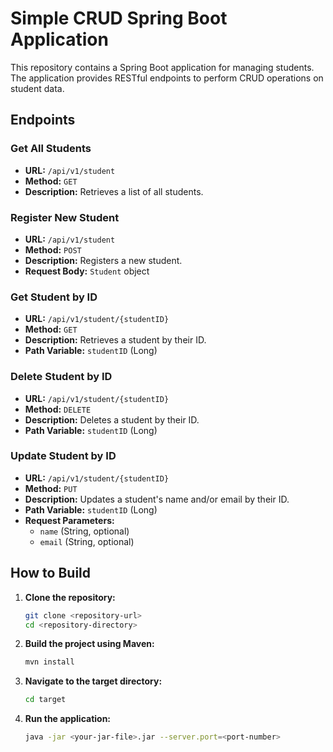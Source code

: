 # Simple CRUD Spring Boot Application

This repository contains a Spring Boot application for managing students. The application provides RESTful endpoints to perform CRUD operations on student data.

## Endpoints

### Get All Students
- **URL:** `/api/v1/student`
- **Method:** `GET`
- **Description:** Retrieves a list of all students.

### Register New Student
- **URL:** `/api/v1/student`
- **Method:** `POST`
- **Description:** Registers a new student.
- **Request Body:** `Student` object

### Get Student by ID
- **URL:** `/api/v1/student/{studentID}`
- **Method:** `GET`
- **Description:** Retrieves a student by their ID.
- **Path Variable:** `studentID` (Long)

### Delete Student by ID
- **URL:** `/api/v1/student/{studentID}`
- **Method:** `DELETE`
- **Description:** Deletes a student by their ID.
- **Path Variable:** `studentID` (Long)

### Update Student by ID
- **URL:** `/api/v1/student/{studentID}`
- **Method:** `PUT`
- **Description:** Updates a student's name and/or email by their ID.
- **Path Variable:** `studentID` (Long)
- **Request Parameters:**
    - `name` (String, optional)
    - `email` (String, optional)

## How to Build

1. **Clone the repository:**
   ```sh
   git clone <repository-url>
   cd <repository-directory>
   ```

2. **Build the project using Maven:**
   ```sh
   mvn install
   ```

3. **Navigate to the target directory:**
   ```sh
   cd target
   ```

4. **Run the application:**
   ```sh
   java -jar <your-jar-file>.jar --server.port=<port-number>
   ```

